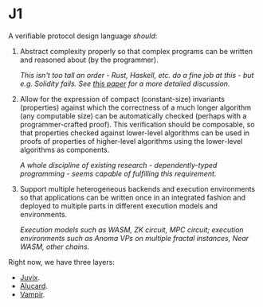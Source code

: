 # J1

A verifiable protocol design language *should*:

1. Abstract complexity properly so that complex programs can be written and reasoned about (by the programmer).

   *This isn't too tall an order - Rust, Haskell, etc. do a fine job at this - but e.g. Solidity fails. See [this paper](https://www.cs.kent.ac.uk/people/staff/dat/miranda/whyfp90.pdf) for a more detailed discussion.*

2. Allow for the expression of compact (constant-size) invariants (properties) against which the correctness of a much longer algorithm (any computable size) can be automatically checked (perhaps with a programmer-crafted proof). This verification should be composable, so that properties checked against lower-level algorithms can be used in proofs of properties of higher-level algorithms using the lower-level algorithms as components.

   *A whole discipline of existing research - dependently-typed programming - seems capable of fulfilling this requirement.*

3. Support multiple heterogeneous backends and execution environments so that applications can be written once in an integrated fashion and deployed to multiple parts in different execution models and environments.

   *Execution models such as WASM, ZK circuit, MPC circuit; execution environments such as Anoma VPs on multiple fractal instances, Near WASM, other chains.*

Right now, we have three layers:
- [Juvix](https://github.com/anoma/juvix).
- [Alucard](https://github.com/heliaxdev/alu).
- [Vampir](./j1/vampir/vampir.md).
